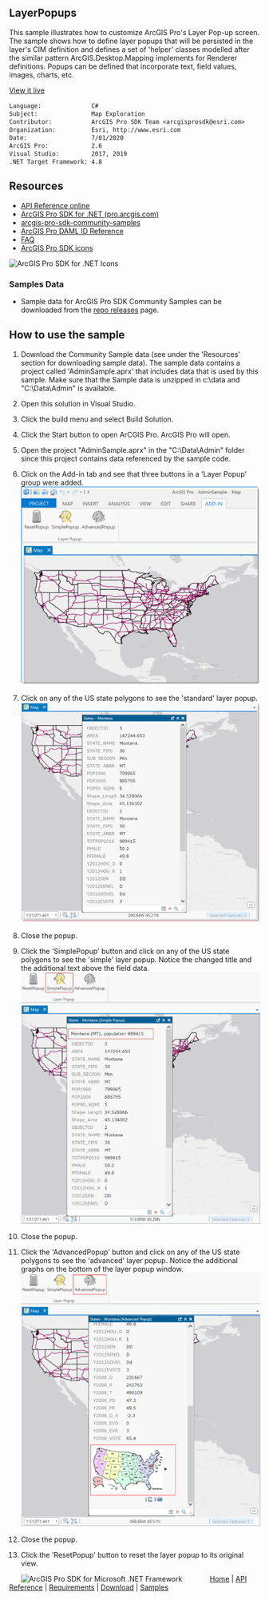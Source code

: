 ## LayerPopups

<!-- TODO: Write a brief abstract explaining this sample -->
This sample illustrates how to customize ArcGIS Pro's Layer Pop-up screen.  The sample shows how to define layer popups that will be persisted in the layer's CIM definition and defines a set of 'helper' classes modelled after the similar pattern ArcGIS.Desktop.Mapping implements for Renderer definitions. Popups can be defined that incorporate text, field values, images, charts, etc.  
  


<a href="http://pro.arcgis.com/en/pro-app/sdk/" target="_blank">View it live</a>

<!-- TODO: Fill this section below with metadata about this sample-->
```
Language:              C#
Subject:               Map Exploration
Contributor:           ArcGIS Pro SDK Team <arcgisprosdk@esri.com>
Organization:          Esri, http://www.esri.com
Date:                  7/01/2020
ArcGIS Pro:            2.6
Visual Studio:         2017, 2019
.NET Target Framework: 4.8
```

## Resources

* [API Reference online](https://pro.arcgis.com/en/pro-app/sdk/api-reference)
* <a href="https://pro.arcgis.com/en/pro-app/sdk/" target="_blank">ArcGIS Pro SDK for .NET (pro.arcgis.com)</a>
* [arcgis-pro-sdk-community-samples](https://github.com/Esri/arcgis-pro-sdk-community-samples)
* [ArcGIS Pro DAML ID Reference](https://github.com/Esri/arcgis-pro-sdk/wiki/ArcGIS-Pro-DAML-ID-Reference)
* [FAQ](https://github.com/Esri/arcgis-pro-sdk/wiki/FAQ)
* [ArcGIS Pro SDK icons](https://github.com/Esri/arcgis-pro-sdk/releases/tag/2.4.0.19948)

![ArcGIS Pro SDK for .NET Icons](https://Esri.github.io/arcgis-pro-sdk/images/Home/Image-of-icons.png  "ArcGIS Pro SDK Icons")

### Samples Data

* Sample data for ArcGIS Pro SDK Community Samples can be downloaded from the [repo releases](https://github.com/Esri/arcgis-pro-sdk-community-samples/releases) page.  

## How to use the sample
<!-- TODO: Explain how this sample can be used. To use images in this section, create the image file in your sample project's screenshots folder. Use relative url to link to this image using this syntax: ![My sample Image](FacePage/SampleImage.png) -->
1. Download the Community Sample data (see under the 'Resources' section for downloading sample data).  The sample data contains a project called 'AdminSample.aprx' that includes data that is used by this sample.  Make sure that the Sample data is unzipped in c:\data and "C:\Data\Admin" is available.  
1. Open this solution in Visual Studio.    
1. Click the build menu and select Build Solution.  
1. Click the Start button to open ArCGIS Pro.  ArcGIS Pro will open.  
1. Open the project "AdminSample.aprx" in the "C:\Data\Admin\" folder since this project contains data referenced by the sample code.  
1. Click on the Add-in tab and see that three buttons in a 'Layer Popup' group were added.  
![UI](Screenshots/Screen1.png)    
  
1. Click on any of the US state polygons to see the 'standard' layer popup.   
![UI](Screenshots/Screen2.png)    
  
1. Close the popup.    
1. Click the 'SimplePopup' button and click on any of the US state polygons to see the 'simple' layer popup.  Notice the changed title and the additional text above the field data.    
![UI](Screenshots/Screen3.png)    
  
1. Close the popup.    
1. Click the 'AdvancedPopup' button and click on any of the US state polygons to see the 'advanced' layer popup.  Notice the additional graphs on the bottom of the layer popup window.    
![UI](Screenshots/Screen4.png)    
  
1. Close the popup.  
1. Click the 'ResetPopup' button to reset the layer popup to its original view.    
  


<!-- End -->

&nbsp;&nbsp;&nbsp;&nbsp;&nbsp;&nbsp;<img src="https://esri.github.io/arcgis-pro-sdk/images/ArcGISPro.png"  alt="ArcGIS Pro SDK for Microsoft .NET Framework" height = "20" width = "20" align="top"  >
&nbsp;&nbsp;&nbsp;&nbsp;&nbsp;&nbsp;&nbsp;&nbsp;&nbsp;&nbsp;&nbsp;&nbsp;
[Home](https://github.com/Esri/arcgis-pro-sdk/wiki) | <a href="https://pro.arcgis.com/en/pro-app/sdk/api-reference" target="_blank">API Reference</a> | [Requirements](https://github.com/Esri/arcgis-pro-sdk/wiki#requirements) | [Download](https://github.com/Esri/arcgis-pro-sdk/wiki#installing-arcgis-pro-sdk-for-net) | <a href="https://github.com/esri/arcgis-pro-sdk-community-samples" target="_blank">Samples</a>
